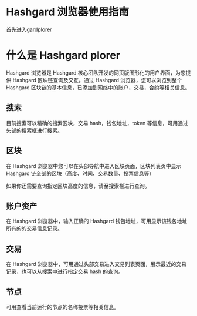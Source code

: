 # Hashgard 浏览器使用指南

首先进入[gardplorer](https://www.gardplorer.io/)

# 什么是 Hashgard plorer

Hashgard 浏览器是 Hashgard 核心团队开发的网页版图形化的用户界面，为您提供 Hashgard 区块链查询及交互。通过 Hashgard 浏览器，您可以浏览到整个 Hashgard 区块链的基本信息，已添加到网络中的账户，交易，合约等相关信息。



## 搜索

目前搜索可以精确的搜索区块，交易 hash，钱包地址，token 等信息，可用通过头部的搜索框进行搜索。



## 区块

在 Hashgard 浏览器中您可以在头部导航中进入区块页面，区块列表页中显示 Hashgard 链全部的区块（高度、时间、交易数量、投票信息等）

如果你还需要查询指定区块高度的信息，请至搜索栏进行查询。



## 账户资产

在 Hashgard 浏览器中，输入正确的 Hashgard 钱包地址，可用显示该钱包地址所有的的交易信息记录。





## 交易

在 Hashgard 浏览器中，可用通过头部交易进入交易列表页面，展示最近的交易记录，也可以从搜索中进行指定交易 hash 的查询。



## 节点

可用查看当前运行的节点的名称投票等相关信息。
